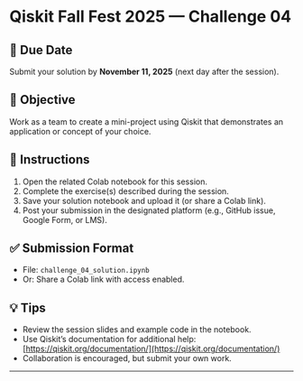 # Qiskit Fall Fest 2025 — Challenge 04

## 📅 Due Date
Submit your solution by **November 11, 2025** (next day after the session).

## 🎯 Objective
Work as a team to create a mini-project using Qiskit that demonstrates an application or concept of your choice.

## 📝 Instructions
1. Open the related Colab notebook for this session.
2. Complete the exercise(s) described during the session.
3. Save your solution notebook and upload it (or share a Colab link).
4. Post your submission in the designated platform (e.g., GitHub issue, Google Form, or LMS).

## ✅ Submission Format
- File: `challenge_04_solution.ipynb`  
- Or: Share a Colab link with access enabled.

## 💡 Tips
- Review the session slides and example code in the notebook.  
- Use Qiskit’s documentation for additional help: [https://qiskit.org/documentation/](https://qiskit.org/documentation/)  
- Collaboration is encouraged, but submit your own work.  

---

